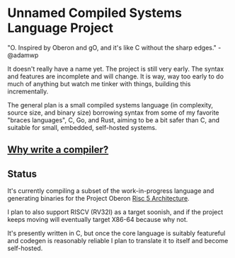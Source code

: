 
# Unnamed Compiled Systems Language Project

"O. Inspired by Oberon and gO, and it's like C without the sharp edges." - @adamwp

It doesn't really have a name yet.  The project is still very early.  The syntax and features are
incomplete and will change.  It is way, way too early to do much of anything but watch
me tinker with things, building this incrementally.

The general plan is a small compiled systems language (in complexity, source size, and binary size)
borrowing syntax from some of my favorite "braces languages", C, Go, and Rust, aiming to be a bit
safer than C, and suitable for small, embedded, self-hosted systems.

## [Why write a compiler?](docs/why-write-a-compiler.md)

## Status

It's currently compiling a subset of the work-in-progress language and generating binaries for
the Project Oberon [Risc 5 Architecture](docs/project-oberon-risc5-architecture.txt).  

I plan to also support RISCV (RV32I) as a target soonish, and if the project keeps moving
will eventually target X86-64 because why not.

It's presently written in C, but once the core language is suitably featureful and codegen is
reasonably reliable I plan to translate it to itself and become self-hosted.
